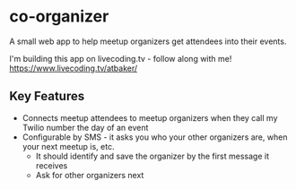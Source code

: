 # co-organizer
A small web app to help meetup organizers get attendees into their events.

I'm building this app on livecoding.tv - follow along with me! https://www.livecoding.tv/atbaker/

## Key Features

- Connects meetup attendees to meetup organizers when they call my Twilio number the day of an event
- Configurable by SMS - it asks you who your other organizers are, when your next meetup is, etc.
    - It should identify and save the organizer by the first message it receives
    - Ask for other organizers next
